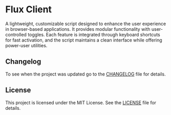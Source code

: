 # Flux Client

A lightweight, customizable script designed to enhance the user experience in browser-based applications. It provides modular functionality with user-controlled toggles. Each feature is integrated through keyboard shortcuts for fast activation, and the script maintains a clean interface while offering power-user utilities.

## Changelog
To see when the project was updated go to the [CHANGELOG](CHANGELOG) file for details.

## License

This project is licensed under the MIT License. See the [LICENSE](LICENSE) file for details.
